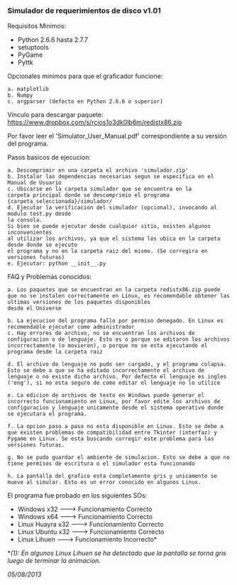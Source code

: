### Simulador de requerimientos de disco v1.01    

Requisitos Minimos:

 - Python 2.6.6 hasta 2.7.7
 - setuptools
 - PyGame
 - Pyttk

Opcionales minimos para que el graficador funcione:


	a. matplotlib
	b. Numpy
	c. argparser (defecto en Python 2.6.6 o superior)

Vinculo para descargar paquete:
	https://www.dropbox.com/s/rcios1o3dk0lb6m/redistx86.zip

Por favor leer el 'Simulator_User_Manual.pdf' correspondiente a su versión del programa.

Pasos basicos de ejecucion:

	a. Descomprimir en una carpeta el archivo 'simulador.zip'
	b. Instalar las dependencias necesarias segun se especifica en el Manual de Usuario
	c. Ubicarse en la carpeta simulador que se encuentra en la
	carpeta principal donde se descomprimio el programa
	{carpeta_seleccionada}/simulador/
	d. Ejecutar la verificacion del simulador (opcional), invocando al modulo test.py desde
	la consola.
	Si bien se puede ejecutar desde cualquier sitio, existen algunos inconvenientes
	al utilizar los archivos, ya que el sistema los ubica en la carpeta desde donde se ejecuto
	el programa y no en la carpeta raiz del mismo. (Se corregira en versiones futuras)
	e. Ejecutar: python __init__.py
	
FAQ y Problemas conocidos:

	a. Los paquetes que se encuentran en la carpeta redistx86.zip puede que no se instalen correctamente en Linux, es recomendable obtener las ultimas versiones de los paquetes disponibles
    desde el Universe

	b. La ejecucion del programa fallo por permiso denegado. En Linux es recomendable ejecutar como administrador
	c. Hay errores de archivo, no se encuentran los archivos de configuracion o de lenguaje. Esto es o porque se editaron los archivos incorrectamente (o movieron), o porque no se esta ejecutando el programa desde la carpeta raiz

	d. El archivo de lenguaje no pudo ser cargado, y el programa colapsa. Esto se debe a que se ha editado incorrectamente el archivo de lenguaje o no existe dicho archivo. Por defecto el lenguaje es ingles ('eng'), si no esta seguro de como editar el lenguaje no lo utilice

	e. La edicion de archivos de texto en Windows puede generar el incorrecto funcionamiento en Linux, por favor edite los archivos de configuracion y lenguaje unicamente desde el sistema operativo donde se ejecutara el programa.

	f. La opcion paso a paso no esta disponible en Linux. Esto se debe a que existen problemas de compatibilidad entre Tkinter (interfaz) y Pygame en Linux. Se esta buscando corregir este problema para las versiones futuras.

	g. No se pudo guardar el ambiente de simulacion. Esto se debe a que no tiene permisos de escritura o el simulador esta funcionando

	h. La pantalla del grafico esta completamente gris y unicamente se mueve al simular. Esto es un error conocido en algunos Linux.
	

El programa fue probado en los siguientes SOs:

- Windows x32 ---> Funcionamiento Correcto
- Windows x64 ---> Funcionamiento Correcto
- Linux Huayra x32 ---> Funcionamiento Correcto
- Linux Ubuntu x32 ---> Funcionamiento Correcto
- Linux Lihuen ---> Funcionamiento Incorrecto*

**(1): En algunos Linux Lihuen se ha detectado que la pantalla se torna gris luego de terminar la 
animacion.*

*05/08/2013*

	